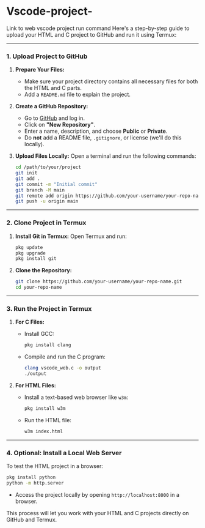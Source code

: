 # Vscode-project-
Link to web vscode project  run command
Here's a step-by-step guide to upload your HTML and C project to GitHub and run it using Termux:

---

### 1. **Upload Project to GitHub**
1. **Prepare Your Files:**
   - Make sure your project directory contains all necessary files for both the HTML and C parts.
   - Add a `README.md` file to explain the project.

2. **Create a GitHub Repository:**
   - Go to [GitHub](https://github.com/) and log in.
   - Click on **"New Repository"**.
   - Enter a name, description, and choose **Public** or **Private**.
   - Do **not** add a README file, `.gitignore`, or license (we'll do this locally).

3. **Upload Files Locally:**
   Open a terminal and run the following commands:
   ```bash
   cd /path/to/your/project
   git init
   git add .
   git commit -m "Initial commit"
   git branch -M main
   git remote add origin https://github.com/your-username/your-repo-name.git
   git push -u origin main
   ```

---

### 2. **Clone Project in Termux**
1. **Install Git in Termux:**
   Open Termux and run:
   ```bash
   pkg update
   pkg upgrade
   pkg install git
   ```

2. **Clone the Repository:**
   ```bash
   git clone https://github.com/your-username/your-repo-name.git
   cd your-repo-name
   ```

---

### 3. **Run the Project in Termux**
1. **For C Files:**
   - Install GCC:
     ```bash
     pkg install clang
     ```
   - Compile and run the C program:
     ```bash
     clang vscode_web.c -o output
     ./output
     ```

2. **For HTML Files:**
   - Install a text-based web browser like `w3m`:
     ```bash
     pkg install w3m
     ```
   - Run the HTML file:
     ```bash
     w3m index.html
     ```

---

### 4. **Optional: Install a Local Web Server**
To test the HTML project in a browser:
   ```bash
   pkg install python
   python -m http.server
   ```
   - Access the project locally by opening `http://localhost:8000` in a browser.

This process will let you work with your HTML and C projects directly on GitHub and Termux.
